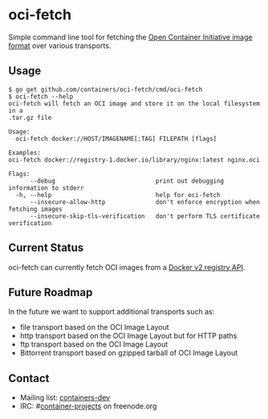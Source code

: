 # oci-fetch

Simple command line tool for fetching the [Open Container Initiative image format](https://github.com/opencontainers/image-spec) over various transports.

## Usage

```
$ go get github.com/containers/oci-fetch/cmd/oci-fetch
$ oci-fetch --help
oci-fetch will fetch an OCI image and store it on the local filesystem in a
.tar.gz file

Usage:
  oci-fetch docker://HOST/IMAGENAME[:TAG] FILEPATH [flags]

Examples:
oci-fetch docker://registry-1.docker.io/library/nginx:latest nginx.oci

Flags:
      --debug                            print out debugging information to stderr
  -h, --help                             help for oci-fetch
      --insecure-allow-http              don't enforce encryption when fetching images
      --insecure-skip-tls-verification   don't perform TLS certificate verification
```

## Current Status

oci-fetch can currently fetch OCI images from a [Docker v2 registry API](https://docs.docker.com/registry/spec/api/#pulling-an-image<Paste>).

## Future Roadmap

In the future we want to support additional transports such as:

- file transport based on the OCI Image Layout
- http transport based on the OCI Image Layout but for HTTP paths
- ftp transport based on the OCI Image Layout
- Bittorrent transport based on gzipped tarball of OCI Image Layout

## Contact

- Mailing list: [containers-dev](https://groups.google.com/forum/?hl=en#!forum/containers-dev)
- IRC: #[container-projects](irc://irc.freenode.org:6667/#container-projects) on freenode.org
